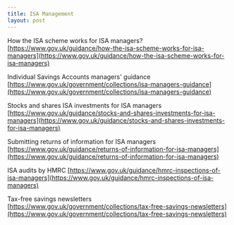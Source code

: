 ```yaml
---
title: ISA Management
layout: post
---
```


How the ISA scheme works for ISA managers?
[https://www.gov.uk/guidance/how-the-isa-scheme-works-for-isa-managers](https://www.gov.uk/guidance/how-the-isa-scheme-works-for-isa-managers)

Individual Savings Accounts managers' guidance
[https://www.gov.uk/government/collections/isa-managers-guidance](https://www.gov.uk/government/collections/isa-managers-guidance)

Stocks and shares ISA investments for ISA managers
[https://www.gov.uk/guidance/stocks-and-shares-investments-for-isa-managers](https://www.gov.uk/guidance/stocks-and-shares-investments-for-isa-managers)

Submitting returns of information for ISA managers
[https://www.gov.uk/guidance/returns-of-information-for-isa-managers](https://www.gov.uk/guidance/returns-of-information-for-isa-managers)

ISA audits by HMRC
[https://www.gov.uk/guidance/hmrc-inspections-of-isa-managers](https://www.gov.uk/guidance/hmrc-inspections-of-isa-managers)

Tax-free savings newsletters
[https://www.gov.uk/government/collections/tax-free-savings-newsletters](https://www.gov.uk/government/collections/tax-free-savings-newsletters)
